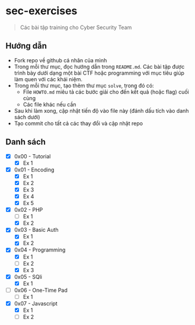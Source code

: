 # sec-exercises

> Các bài tập training cho Cyber Security Team

## Hướng dẫn

- Fork repo về github cá nhân của mình
- Trong mỗi thư mục, đọc hướng dẫn trong `README.md`. Các bài tập được trình bày dưới dạng một bài CTF hoặc programming với mục tiêu giúp làm quen với các khái niệm.
- Trong mỗi thư mục, tạo thêm thư mục `solve`, trong đó có:
  - File `HOWTO.md` miêu tả các bước giải cho đến kết quả (hoặc flag) cuối cùng
  - Các file khác nếu cần
- Sau khi làm xong, cập nhật tiến độ vào file này (đánh dấu tích vào danh sách dưới)
- Tạo commit cho tất cả các thay đổi và cập nhật repo

## Danh sách
- [x] 0x00 - Tutorial
  - [x] Ex 1
- [x] 0x01 - Encoding
  - [x] Ex 1
  - [x] Ex 2
  - [x] Ex 3
  - [x] Ex 4
  - [x] Ex 5
- [x] 0x02 - PHP
  - [ ] Ex 1
  - [x] Ex 2
- [x] 0x03 - Basic Auth
  - [x] Ex 1
  - [x] Ex 2
- [x] 0x04 - Programming
  - [x] Ex 1
  - [ ] Ex 2
  - [x] Ex 3
- [x] 0x05 - SQli
  - [x] Ex 1
- [ ] 0x06 - One-Time Pad
  - [ ] Ex 1
- [x] 0x07 - Javascript
  - [x] Ex 1
  - [ ] Ex 2
